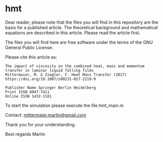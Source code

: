 hmt
===

Dear reader,
please note that the files you will find in this repository are the basis for a published article.
The theoretical background and mathematical equations are described in this article. 
Please read the article first. 

The files you will find here are free software under the terms of the GNU General Public License.

Please cite this article as:

    The impact of viscosity on the combined heat, mass and momentum transfer in laminar liquid falling films 
    Mittermaier, M. & Ziegler, F. Heat Mass Transfer (2017) 
    https://doi.org/10.1007/s00231-017-2219-9
        
    Publisher Name Springer Berlin Heidelberg 
    Print ISSN 0947-7411 
    Online ISSN 1432-1181 

To start the simulation please execute the file hmt_main.m

Contact: mittermaier.martin@gmail.com

Thank you for your understanding. 

Best regards
Martin 
